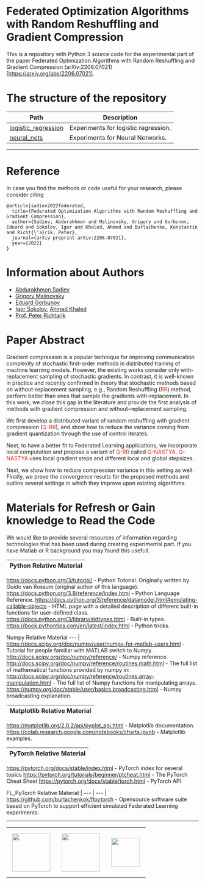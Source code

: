 # Federated Optimization Algorithms with Random Reshuffling and Gradient Compression

This is a repository with Python 3 source code for the experimental part of the paper Federated Optimization Algorithms with Random Reshuffling and Gradient Compression (arXiv:2206.07021)[https://arxiv.org/abs/2206.07021].

# The structure of the repository

Path | Description
--- | --- |
[logistic_regression](logistic_regression)  | Experiments for logistic regression.
[neural_nets](neural_nets)  | Experiments for Neural Networks.
----

# Reference
In case you find the methods or code useful for your research, please consider citing

```
@article{sadiev2022federated,
  title={Federated Optimization Algorithms with Random Reshuffling and Gradient Compression},
  author={Sadiev, Abdurakhmon and Malinovsky, Grigory and Gorbunov, Eduard and Sokolov, Igor and Khaled, Ahmed and Burlachenko, Konstantin and Richt{\'a}rik, Peter},
  journal={arXiv preprint arXiv:2206.07021},
  year={2022}
}
```

# Information about Authors

* [Abdurakhmon Sadiev](https://www.researchgate.net/profile/Abdurakhmon-Sadiev)
* [Grigory Malinovsky](https://grigory-malinovsky.github.io/)
* [Eduard Gorbunov](https://eduardgorbunov.github.io/)
* [Igor Sokolov](https://cemse.kaust.edu.sa/people/person/igor-sokolov), [Ahmed Khaled](https://rka97.github.io/)
* [Prof. Peter Richtarik](https://richtarik.org/) 

# Paper Abstract
Gradient compression is a popular technique for improving communication complexity of stochastic first-order methods in distributed training of machine learning models. 
However, the existing works consider only with-replacement sampling of stochastic gradients. In contrast, it is well-known in practice and recently confirmed
in theory that stochastic methods based on without-replacement sampling, e.g., Random Reshuffling (<span style="color:rgb(213,40,16)">RR</span>) method, perform better than ones that sample the gradients with-replacement. In this work, we close this gap in the literature and provide the first analysis of methods with gradient compression and without-replacement sampling. 

We first develop a distributed variant of random reshuffling with gradient compression (<span style="color:rgb(213,40,16)">Q-RR</span>), and show how to reduce the variance coming from gradient quantization through the use of control iterates. 

Next, to have a better fit to Federated Learning applications, we incorporate local computation and propose a variant of <span style="color:rgb(213,40,16)">Q-RR</span> called <span style="color:rgb(213,40,16)">Q-NASTYA</span>. <span style="color:rgb(213,40,16)">Q-NASTYA</span> uses local gradient steps and different local and global stepsizes.

Next, we show how to reduce compression variance in this setting as well. Finally, we prove the convergence results for the proposed methods and outline several settings in which they improve upon existing algorithms.

# Materials for Refresh or Gain knowledge to Read the Code

We would like to provide several resources of information regarding technologies that has been used during creating experimental part. If you have Matlab or R background you may found this usefull.

Python Relative Material |
--- |
https://docs.python.org/3/tutorial/ - Python Tutorial. Originally written by Guido van Rossum (original author of this language).
https://docs.python.org/3.8/reference/index.html - Python Language Reference.
https://docs.python.org/3/reference/datamodel.html#emulating-callable-objects - HTML page with a detailed description of different built-in functions for user-defined class.
https://docs.python.org/3/library/stdtypes.html - Built-in types.
https://book.pythontips.com/en/latest/index.html - Python tricks.

Numpy Relative Material
--- |
https://docs.scipy.org/doc/numpy/user/numpy-for-matlab-users.html - Tutorial for people familiar with MATLAB switch to Numpy.
http://docs.scipy.org/doc/numpy/reference/ - Numpy reference.
http://docs.scipy.org/doc/numpy/reference/routines.math.html - The full list of mathematical functions provided by numpy in: 
http://docs.scipy.org/doc/numpy/reference/routines.array-manipulation.html - The full list of Numpy functions for manipulating arrays.
https://numpy.org/doc/stable/user/basics.broadcasting.html - Numpy broadcasting explanation.

Matplotlib Relative Material |
--- |
https://matplotlib.org/2.0.2/api/pyplot_api.html - Matplotlib documentation.
https://colab.research.google.com/notebooks/charts.ipynb - Matplotlib examples.

PyTorch Relative Material |
--- |
https://pytorch.org/docs/stable/index.html - PyTorch index for several topics
https://pytorch.org/tutorials/beginner/ptcheat.html -  The PyTorch Cheat Sheet
https://pytorch.org/docs/stable/torch.html -  PyTorch API

FL_PyTorch Relative Material |
--- | --- |
https://github.com/burlachenkok/flpytorch - Opensource software suite based on PyTorch to support efficient simulated Federated Learning experiments.

----

<table style="text-align:center;">
<tr>
<td style="padding:15px;text-align:center;vertical-align:middle;"> <img height="100px" src="https://burlachenkok.github.io/materials/KAUST-logo.png"/> </td> 
<td style="padding:15px;text-align:center;vertical-align:middle;"> <img height="100px" src="https://burlachenkok.github.io/materials/mipt-logo.png"/> </td> 
<td style="padding:15px;text-align:center;vertical-align:middle;"> <img height="75px" src="https://burlachenkok.github.io/materials/princeton-university-logo.png"/> </td>
</tr>
</table>
